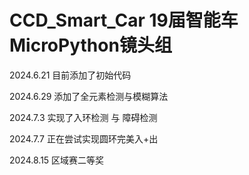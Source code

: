 # CCD_Smart_Car 19届智能车MicroPython镜头组

2024.6.21 目前添加了初始代码

2024.6.29 添加了全元素检测与模糊算法

2024.7.3 实现了入环检测 与 障碍检测

2024.7.7 正在尝试实现圆环完美入+出

2024.8.15 区域赛二等奖
